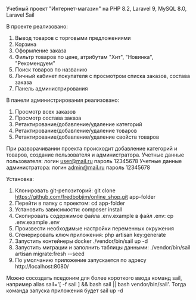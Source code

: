 Учебный проект "Интернет-магазин" на PHP 8.2, Laravel 9, MySQL 8.0, Laravel Sail

В проекте реализовано:
1. Вывод товаров с торговыми предложениями
2. Корзина
3. Оформление заказа
4. Фильтр товаров по цене, атрибутам "Хит", "Новинка", "Рекомендуем"
5. Поиск товаров по названию
6. Личный кабинет покупателя с просмотром списка заказов, состава заказа
7. Панель администрирования

В панели администрирования реализовано:
1. Просмотр всех заказов
2. Просмотр состава заказа
3. Ретактирование/добавление/удаление категорий
4. Ретактирование/добавление/удаление товаров
5. Ретактирование/добавление/удаление свойств товаров

При разворачивании проекта происходит добавление категорий и товаров, создание пользователя и администратора.
Учетные данные пользователя: логин user@mail.ru пароль 12345678
Учетные данные администратора: логин admin@mail.ru пароль 12345678

Установка:
1. Клонировать git-репозиторий: git clone https://github.com/fredbobjim/online_shop.git app-folder
2. Перейти в папку с проектом: cd app-folder
3. Установить зависимости: composer install
4. Скопировать содержимое файла .env.example в файл .env: cp .env.example .env
5. Произвести необходимые настройки переменных окружения
6. Сгенерировать ключ приложения: php artisan key:generate
7. Запустить контейнеры docker ./vendor/bin/sail up -d
8. Запустить миграции и заполнить таблицы данными: ./vendor/bin/sail artisan migrate:fresh --seed
9. По умолчанию приложение запускается по адресу http://localhost:8080/

Можно сосоздать пседоним для более короткого ввода команд sail, например alias sail='[ -f sail ] && bash sail || bash vendor/bin/sail'.
Тогда команда запуска приложения будет sail up -d
